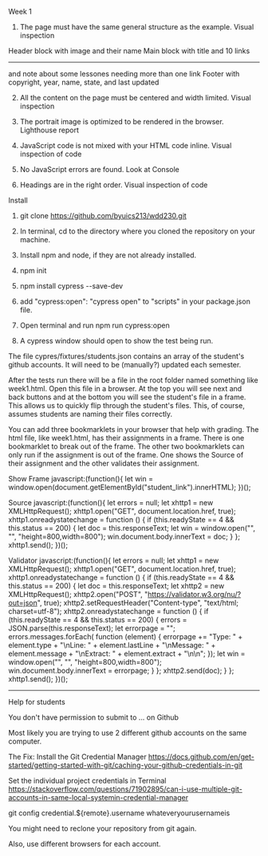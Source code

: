 Week 1

1. The page must have the same general structure as the example. Visual inspection

Header block with image and their name
Main block with title and 10 links
<hr> and note about some lessones needing more than one link
Footer with copyright, year, name, state, and last updated

2. All the content on the page must be centered and width limited. Visual inspection

3. The portrait image is optimized to be rendered in the browser. Lighthouse report

4. JavaScript code is not mixed with your HTML code inline. Visual inspection of code

5. No JavaScript errors are found. Look at Console

6. Headings are in the right order. Visual inspection of code

Install

1. git clone https://github.com/byuics213/wdd230.git

2. In terminal, cd to the directory where you cloned the repository on your machine.

3. Install npm and node, if they are not already installed. 

4. npm init

5. npm install cypress --save-dev

6. add "cypress:open": "cypress open" to "scripts" in your package.json file.

7. Open terminal and run npm run cypress:open

8. A cypress window should open to show the test being run.

The file cypres/fixtures/students.json contains an array of the student's github accounts. It will need to be (manually?) updated each semester.

After the tests run there will be a file in the root folder named something like week1.html. Open this file in a browser. At the top you will see next and back buttons and at the bottom you will see the student's file in a frame. This allows us to quickly flip through the student's files. This, of course, assumes students are naming their files correctly.

You can add three bookmarklets in your browser that help with grading. The html file, like week1.html, has their assignments in a frame. There is one bookmarklet to break out of the frame. The other two bookmarklets can only run if the assignment is out of the frame. One shows the Source of their assignment and the other validates their assignment.
 
Show Frame
javascript:(function(){ let win = window.open(document.getElementById("student_link").innerHTML); })();
 
Source
javascript:(function(){  let errors = null;  let xhttp1 = new XMLHttpRequest();  xhttp1.open("GET", document.location.href, true);  xhttp1.onreadystatechange = function () {  if (this.readyState == 4 && this.status == 200) {  let doc = this.responseText; let win = window.open("", "", "height=800,width=800");  win.document.body.innerText = doc;  }  };  xhttp1.send(); })();
 
Validator
javascript:(function(){  let errors = null;  let xhttp1 = new XMLHttpRequest();  xhttp1.open("GET", document.location.href, true);  xhttp1.onreadystatechange = function () {  if (this.readyState == 4 && this.status == 200) {  let doc = this.responseText;  let xhttp2 = new XMLHttpRequest();  xhttp2.open("POST", "https://validator.w3.org/nu/?out=json", true);  xhttp2.setRequestHeader("Content-type", "text/html; charset=utf-8");  xhttp2.onreadystatechange = function () {  if (this.readyState == 4 && this.status == 200) {  errors = JSON.parse(this.responseText);  let errorpage = "";  errors.messages.forEach( function (element) {  errorpage += "Type: " + element.type + "\nLine: " + element.lastLine  + "\nMessage: " + element.message + "\nExtract: " + element.extract  + "\n\n";  });  let win = window.open("", "", "height=800,width=800");  win.document.body.innerText = errorpage;  }  };  xhttp2.send(doc);  }  };  xhttp1.send(); })();
 
**********

Help for students

You don't have permission to submit to ... on Github

Most likely you are trying to use 2 different github accounts on the same computer.

The Fix:
Install the Git Credential Manager
https://docs.github.com/en/get-started/getting-started-with-git/caching-your-github-credentials-in-git

Set the individual project credentials in Terminal
https://stackoverflow.com/questions/71902895/can-i-use-multiple-git-accounts-in-same-local-systemin-credential-manager

git config credential.${remote}.username whateveryourusernameis

You might need to reclone your repository from git again.

Also, use different browsers for each account.